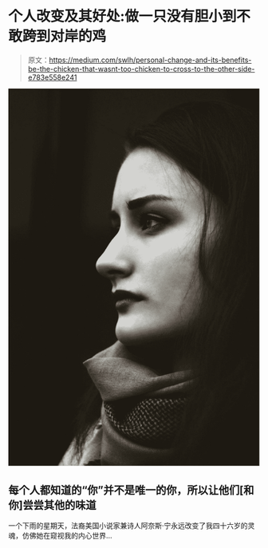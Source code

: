 # 个人改变及其好处:做一只没有胆小到不敢跨到对岸的鸡

> 原文：<https://medium.com/swlh/personal-change-and-its-benefits-be-the-chicken-that-wasnt-too-chicken-to-cross-to-the-other-side-e783e558e241>

![](img/6da4ead1ad41f3924a5d0be3e390e2c5.png)

## 每个人都知道的“你”并不是唯一的你，所以让他们[和你]尝尝其他的味道

一个下雨的星期天，法裔美国小说家兼诗人阿奈斯·宁永远改变了我四十六岁的灵魂，仿佛她在窥视我的内心世界…